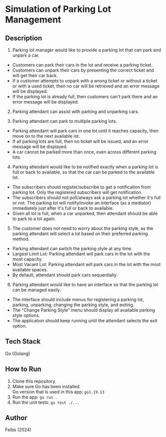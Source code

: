 # Simulation of Parking Lot Management

## Description

1. Parking lot manager would like to provide a parking lot that can park and unpark a car.

- Customers can park their cars in the lot and receive a parking ticket.
- Customers can unpark their cars by presenting the correct ticket and will get their car back.
- If a customer attempts to unpark with a wrong ticket or without a ticket or with a used ticket, then no car will be retrieved and an error message will be displayed.
- If the parking lot is already full, then customers can't park there and an error message will be displayed.

2. Parking attendant can assist with parking and unparking cars.

3. Parking attendant can park to multiple parking lots.

- Parking attendant will park cars in one lot until it reaches capacity, then move on to the next available lot.
- If all parking lots are full, then no ticket will be issued, and an error message will be displayed.
- A car cannot be parked more than once, even across different parking lots.

4. Parking attendant would like to be notified exactly when a parking lot is full or back to available, so that the car can be parked to the available lot.

- The subscribers should register/subscribe to get a notification from parking lot. Only the registered subscribers will get notification.
- The subscribers should not poll/always ask a parking lot whether it's full or not. The parking lot will notify/invoke an interface (as a mediator) immediately just after it's full or back to available.
- Given all lot is full, when a car unparked, then attendant should be able to park to a lot again.

5. The customer does not need to worry about the parking style, as the parking attendant will select a lot based on their preferred parking method.

- Parking attendant can switch the parking style at any time.
- Largest Limit Lot: Parking attendant will park cars in the lot with the most capacity.
- Most Vacant Lot: Parking attendant will park cars in the lot with the most available spaces.
- By default, attendant should park cars sequentially.

6. Parking attendant would like to have an interface so that the parking lot can be managed easily.

- The interface should include menus for registering a parking lot, parking, unparking, changing the parking style, and exiting.
- The "Change Parking Style" menu should display all available parking style options.
- The application should keep running until the attendant selects the exit option.

## Tech Stack

Go (Golang)

## How to Run

1. Clone this repository.
2. Make sure Go has been installed.  
   Go version that is used in this app: `go1.19.13`
3. Run the app: `go run .`
4. Run the unit tests: `go test ./...`

## Author

Feibs (2024)
